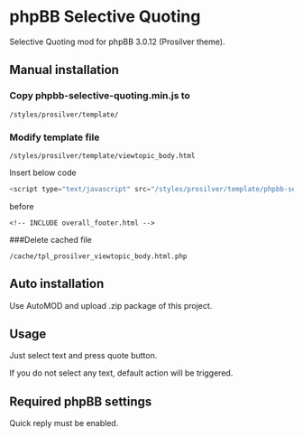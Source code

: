 # phpBB Selective Quoting
Selective Quoting mod for phpBB 3.0.12 (Prosilver theme).

## Manual installation

### Copy phpbb-selective-quoting.min.js to
```
/styles/prosilver/template/
```
### Modify template file
```
/styles/prosilver/template/viewtopic_body.html
```
Insert below code
```javascript
<script type="text/javascript" src="/styles/prosilver/template/phpbb-selective-quoting.min.js"></script>
```
before
```
<!-- INCLUDE overall_footer.html -->
```
###Delete cached file
```
/cache/tpl_prosilver_viewtopic_body.html.php
```
## Auto installation
Use AutoMOD and upload .zip package of this project.
## Usage
Just select text and press quote button.

If you do not select any text, default action will be triggered.

## Required phpBB settings
Quick reply must be enabled.
